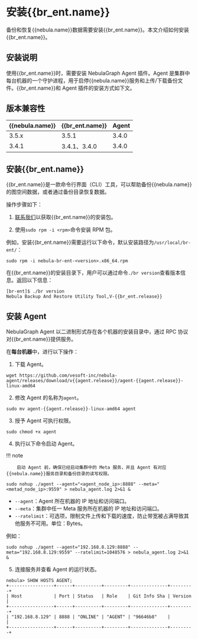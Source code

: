 # 安装{{br_ent.name}}

备份和恢复{{nebula.name}}数据需要安装{{br_ent.name}}。本文介绍如何安装{{br_ent.name}}。

## 安装说明

使用{{br_ent.name}}时，需要安装 NebulaGraph Agent 插件。Agent 是集群中每台机器的一个守护进程，用于启停{{nebula.name}}服务和上传/下载备份文件。{{br_ent.name}}和 Agent 插件的安装方式如下文。

## 版本兼容性

|{{nebula.name}}|{{br_ent.name}}|Agent |
|:---|:---|:---|
|3.5.x|3.5.1|3.4.0|
|3.4.1|3.4.1、3.4.0|3.4.0|

## 安装{{br_ent.name}}

{{br_ent.name}}是一款命令行界面（CLI）工具，可以帮助备份{{nebula.name}}的图空间数据，或者通过备份目录恢复数据。

操作步骤如下：

1. [联系我们](https://yueshu.com.cn/contact)以获取{{br_ent.name}}的安装包。

2. 使用`sudo rpm -i <rpm>`命令安装 RPM 包。
  <!-- 发版前需确认操作步骤及包名 -->
  例如，安装{{br_ent.name}}需要运行以下命令，默认安装路径为`/usr/local/br-ent/`：

  `sudo rpm -i nebula-br-ent-<version>.x86_64.rpm`

在{{br_ent.name}}的安装目录下，用户可以通过命令`./br version`查看版本信息。返回以下信息：

```
[br-ent]$ ./br version
Nebula Backup And Restore Utility Tool,V-{{br_ent.release}}
```

## 安装 Agent 

NebulaGraph Agent 以二进制形式存在各个机器的安装目录中，通过 RPC 协议对{{br_ent.name}}提供服务。

在**每台机器**中，进行以下操作：

1. 下载 Agent。

  ```
  wget https://github.com/vesoft-inc/nebula-agent/releases/download/v{{agent.release}}/agent-{{agent.release}}-linux-amd64
  ```

2. 修改 Agent 的名称为`agent`。

  ```
  sudo mv agent-{{agent.release}}-linux-amd64 agent
  ```

3. 授予 Agent 可执行权限。
  
  ```
  sudo chmod +x agent
  ```

4. 执行以下命令启动 Agent。
  
  !!! note

        启动 Agent 前，确保已经启动集群中的 Meta 服务，并且 Agent 有对应{{nebula.name}}服务目录和备份目录的读写权限。

  ```
  sudo nohup ./agent --agent="<agent_node_ip>:8888" --meta="<metad_node_ip>:9559" > nebula_agent.log 2>&1 &
  ```

  - `--agent`：Agent 所在机器的 IP 地址和访问端口。
  - `--meta`：集群中任一 Meta 服务所在机器的 IP 地址和访问端口。
  - `--ratelimit`：可选项，限制文件上传和下载的速度，防止带宽被占满导致其他服务不可用。单位：Bytes。

  例如：

  ```
  sudo nohup ./agent --agent="192.168.8.129:8888" --meta="192.168.8.129:9559" --ratelimit=1048576 > nebula_agent.log 2>&1 &
  ```

5. 连接服务并查看 Agent 的运行状态。
  
  ```
  nebula> SHOW HOSTS AGENT;
  +-----------------+------+----------+---------+--------------+---------+
  | Host            | Port | Status   | Role    | Git Info Sha | Version |
  +-----------------+------+----------+---------+--------------+---------+
  | "192.168.8.129" | 8888 | "ONLINE" | "AGENT" | "96646b8"    |         |
  +-----------------+------+----------+---------+--------------+---------+  
  ```
